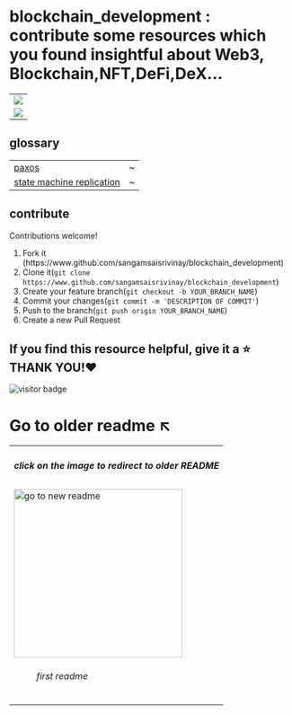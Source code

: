 # blockchain_development : contribute some resources which you found insightful about Web3, Blockchain,NFT,DeFi,DeX...
<table>
  <tr>
    <td>
<img src="https://i0.wp.com/blockchain-comparison.com/wp-content/uploads/2020/04/Blockchain-Landscape_BC.png?fit=1024%2C576&ssl=1" href="#">
    </td>
  </tr>
  <tr>
    <td>
      <img src="https://miro.medium.com/max/1400/1*blem5huZshMXSowH9DFWqg.png">
    </td>
  </tr>
  </table>

<h2>glossary</h2>
<table>
  <tr><td><a href="https://en.m.wikipedia.org/wiki/Paxos_(computer_science)">paxos</a></td>
      <td>~</td></tr>
  <tr><td><a href="https://en.m.wikipedia.org/wiki/State_machine_replication#:~:text=In%20computer%20science%2C%20state%20machine,client%20interactions%20with%20server%20replicas.">state machine replication</a></td>
      <td>~</td></tr>
</table>


<h2>contribute</h2>
Contributions welcome!
<ol>
  <li>Fork it (https://www.github.com/sangamsaisrivinay/blockchain_development)</li>
  <li>Clone it(<code>git clone https://www.github.com/sangamsaisrivinay/blockchain_development</code>)</li>
  <li>Create your feature branch(<code>git checkout -b YOUR_BRANCH_NAME</code>)</li>
  <li>Commit your changes(<code>git commit -m 'DESCRIPTION OF COMMIT'</code>)</li>
  <li>Push to the branch(<code>git push origin YOUR_BRANCH_NAME</code>)</li>
  <li>Create a new Pull Request</li>
</ol>

<h2>If you find this resource helpful, give it a ⭐<br> THANK YOU!❤️</h2>

![visitor badge](https://visitor-badge.glitch.me/badge?page_id=blockchain_development.README1.md)
<h1>Go to older readme ↖️</h1>
<table>
  <tr>
    <td><h5>click on the image to redirect to older README</h5></td>
  </tr>
<tr>
  <td><dl>
  <dt><a href="https://github.com/sangamsaisrivinay/blockchain_development/blob/main/README1.md"><img src="https://d26a57ydsghvgx.cloudfront.net/product/Customer%20Story%20Images/githubhero.jpg" height="300" width="300" alt="go to new readme"></a></dt>
    <dd><h6>first readme</h6></dd>
    </dl>
  </td>
  </tr>
  </table>
